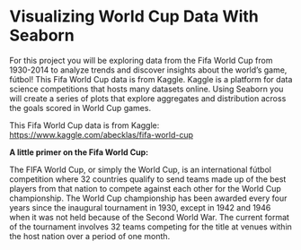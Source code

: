 # Visualizing World Cup Data With Seaborn

For this project you will be exploring data from the Fifa World Cup from 1930-2014 to analyze trends and discover insights about the world’s game, fútbol!
This Fifa World Cup data is from Kaggle. Kaggle is a platform for data science competitions that hosts many datasets online. Using Seaborn you will create a series of plots that explore aggregates and distribution across the goals scored in World Cup games.

This Fifa World Cup data is from Kaggle: https://www.kaggle.com/abecklas/fifa-world-cup


**A little primer on the Fifa World Cup:**

The FIFA World Cup, or simply the World Cup, is an international fútbol competition where 32 countries qualify to send teams made up of the best players from that nation to compete against each other for the World Cup championship. The World Cup championship has been awarded every four years since the inaugural tournament in 1930, except in 1942 and 1946 when it was not held because of the Second World War. The current format of the tournament involves 32 teams competing for the title at venues within the host nation over a period of one month.
